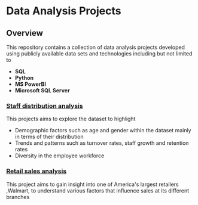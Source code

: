 # Data Analysis Projects
## Overview
This repository contains a collection of data analysis projects developed using publicly available data sets and technologies including but not limited to
- **SQL**
- **Python**
- **MS PowerBI**
- **Microsoft SQL Server**

### [Staff distribution analysis](https://github.com/aghee/data_analytics_projects/tree/main/staff-distribution-sql-powerbi)
This projects aims to explore the dataset to highlight
- Demographic factors such as age and gender within the dataset mainly in terms of their distribution
- Trends and patterns such as turnover rates, staff growth and retention rates
- Diversity in the employee workforce

### [Retail sales analysis](https://github.com/aghee/data_analytics_projects/tree/main/retail-sales-analysis)
This project aims to gain insight into one of America's largest retailers ,Walmart, to understand various factors that influence sales at its different branches
